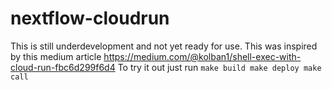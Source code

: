 # nextflow-cloudrun
This is still underdevelopment and not yet ready for use. This was inspired by this medium article
https://medium.com/@kolban1/shell-exec-with-cloud-run-fbc6d299f6d4
To try it out just run
`make build
make deploy
make call`
